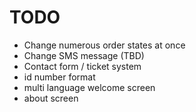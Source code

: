 # TODO

* Change numerous order states at once
* Change SMS message (TBD)
* Contact form / ticket system
* id number format
* multi language welcome screen
* about screen
